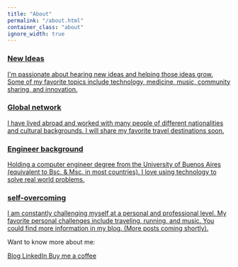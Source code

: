 ```yaml
---
title: "About"
permalink: "/about.html"
container_class: "about"
ignore_width: true
---
```

<!-- Example took from: https://bootsnipp.com/snippets/Q0ppE -->
<div class="container" id="about">
    <div class="row">
        <div class="col-md-12">
            <div class="main-timeline">
                <a href="#" class="timeline">
                    <div class="timeline-icon"><i class="fa fa-rocket"></i></div>
                    <div class="timeline-content">
                        <h3 class="title">New Ideas</h3>
                        <p class="description">
                            I'm passionate about hearing new ideas and helping those ideas grow. Some of my favorite topics include technology, medicine, music, community sharing, and innovation.
                        </p>
                    </div>
                </a>
                <a href="#" class="timeline">
                    <div class="timeline-icon"><i class="fa fa-map-marked-alt"></i></div>
                    <div class="timeline-content">
                        <h3 class="title">Global network</h3>
                        <p class="description">
                            I have lived abroad and worked with many people of different nationalities and cultural backgrounds. I will share my favorite travel destinations soon.
                        </p>
                    </div>
                </a>
                <a href="#" class="timeline">
                    <div class="timeline-icon"><i class="fa fa-laptop-code"></i></div>
                    <div class="timeline-content">
                        <h3 class="title">Engineer background</h3>
                        <p class="description">
                            Holding a computer engineer degree from the University of Buenos Aires (equivalent to Bsc. & Msc. in most countries). I love using technology to solve real world problems.
                        </p>
                    </div>
                </a>
                <a href="#" class="timeline">
                    <div class="timeline-icon"><i class="fa fa-chart-line"></i></div>
                    <div class="timeline-content">
                        <h3 class="title">self-overcoming</h3>
                        <p class="description">
                            I am constantly challenging myself at a personal and professional level. My favorite personal challenges include traveling, running, and music. You could find more information in my blog. (More posts coming shortly).
                        </p>
                    </div>
                </a>
            </div>
        </div>
    </div>
</div>

Want to know more about me:

<a href="{{site.medium}}" class="btn btn-outline-dark btn-round">
    <i class="fab fa-medium-m"></i> Blog
</a>
<a class="btn btn-outline-dark btn-round" href="{{site.linkedin}}">
    <i class="fab fa-linkedin-in"></i> LinkedIn
</a> 
<a class="btn btn-outline-dark btn-round" href="{{site.baseurl}}/buy-me-a-coffee.html"> <i class="fa fa-coffee"></i> Buy me a coffee
</a>